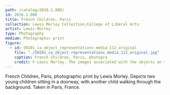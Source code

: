 ```yaml
---
path: /catalog/2016.1.008/
id: 2016.1.008
title: French Children, Paris
collection: Lewis Morley Collection;College of Liberal Arts
artist: Lewis Morley
type: Photography
medium: Photographic print
figure:
  - id: 50201_ca_object_representations_media_112_original
    file: "./50201_ca_object_representations_media_112_original.jpg"
    caption: French Children, Paris, photogra
    credit: © Lewis Morley. The images associated with the objects on this website are protected under United States copyright laws. We are pleased to share these materials as an educational resource for the public for non-commercial, educational and personal use only, or for fair use as defined by law.
---
```

French Children, Paris, photographic print by Lewis Morley. Depicts two young children sitting in a doorway, with another child walking through the background. Taken in Paris, France. 
